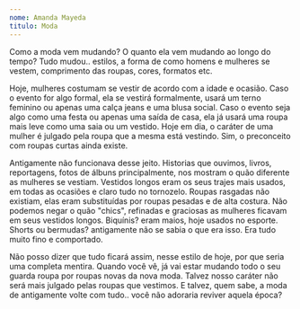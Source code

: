 ```yaml
---
nome: Amanda Mayeda
titulo: Moda
---
```


Como a moda vem mudando? O quanto ela vem mudando ao longo do tempo?  Tudo mudou.. estilos, a forma de como homens e mulheres se vestem, comprimento das roupas,  cores, formatos etc.

Hoje, mulheres costumam se vestir de acordo com a idade e ocasião. Caso o evento for algo formal, ela se vestirá formalmente, usará um terno feminino ou apenas uma calça jeans e uma blusa social. Caso o evento seja algo como uma festa ou apenas uma saída de casa, ela já usará uma roupa mais leve como uma saia ou um vestido. Hoje em dia, o caráter de uma mulher é  julgado pela roupa que a mesma está vestindo. Sim, o preconceito com roupas curtas ainda existe.

Antigamente não funcionava desse jeito. Historias que ouvimos, livros, reportagens, fotos de álbuns principalmente, nos mostram o quão diferente as mulheres se vestiam. Vestidos longos eram os seus trajes mais usados, em todas as ocasiões e claro tudo no tornozelo. Roupas rasgadas não existiam, elas eram substituídas por roupas pesadas e de alta costura. Não podemos negar o quão "chics", refinadas e graciosas as mulheres ficavam em seus vestidos longos. Biquínis? eram maios, hoje usados no esporte. Shorts ou bermudas? antigamente não se sabia o que era isso. Era tudo muito fino e comportado.

Não posso dizer que tudo ficará assim, nesse estilo de hoje, por que seria uma completa mentira. Quando você vê, já vai estar mudando todo o seu guarda roupa por roupas novas da nova moda. Talvez nosso caráter não será mais julgado pelas roupas que vestimos. E talvez, quem sabe, a moda de antigamente volte com tudo.. você não adoraria reviver aquela época?


